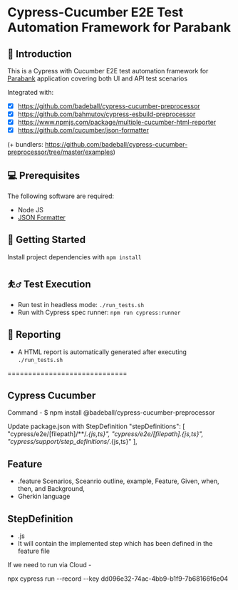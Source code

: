 # Cypress-Cucumber E2E Test Automation Framework for Parabank

## 🧪 Introduction

This is a Cypress with Cucumber E2E test automation framework for [Parabank](https://parabank.parasoft.com/) application covering both UI and API test scenarios

Integrated with:

- [x] https://github.com/badeball/cypress-cucumber-preprocessor
- [x] https://github.com/bahmutov/cypress-esbuild-preprocessor
- [x] https://www.npmjs.com/package/multiple-cucumber-html-reporter
- [x] https://github.com/cucumber/json-formatter

(+ bundlers: https://github.com/badeball/cypress-cucumber-preprocessor/tree/master/examples)

## 💻 Prerequisites

The following software are required:

- Node JS
- [JSON Formatter](https://github.com/cucumber/json-formatter)

## 🚀 Getting Started

Install project dependencies with `npm install`

## ⛹️‍♂️ Test Execution

- Run test in headless mode: `./run_tests.sh`
- Run with Cypress spec runner: `npm run cypress:runner`

## 📂 Reporting

- A HTML report is automatically generated after executing `./run_tests.sh`


=============================

Cypress Cucumber 
----------------
Command - 
$ npm install @badeball/cypress-cucumber-preprocessor


Update package.json with StepDefinition
 "stepDefinitions": [
      "cypress/e2e/[filepath]/**/*.{js,ts}",
      "cypress/e2e/[filepath].{js,ts}",
      "cypress/support/step_definitions/*.{js,ts}"
  ],

Feature
-------
- .feature 
    Scenarios, Sceanrio outline, example, Feature, Given, when, then, and
    Background, <parameterization>
- Gherkin language


StepDefinition
--------------
- .js
- It will contain the implemented step which has been defined in the feature file


If we need to run via Cloud - 

npx cypress run --record --key dd096e32-74ac-4bb9-b1f9-7b68166f6e04




